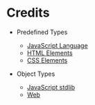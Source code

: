 # Credits

- Predefined Types
	- [JavaScript Language](https://developer.mozilla.org/en-US/docs/Web/JavaScript/)
	- [HTML Elements](https://developer.mozilla.org/en-US/docs/Web/HTML/)
	- [CSS Elements](https://developer.mozilla.org/en-US/docs/Web/CSS/)

- Object Types
	- [JavaScript stdlib](https://developer.mozilla.org/en-US/docs/Web/JavaScript/Reference/Global_Objects/)
	- [Web](https://developer.mozilla.org/en-US/docs/Web/API/)

